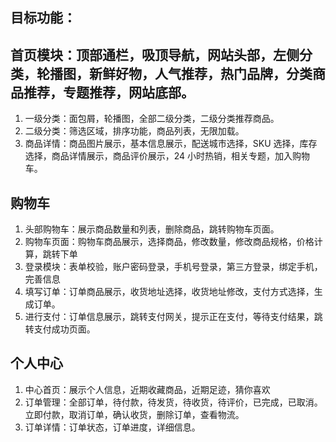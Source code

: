 ## 目标功能：

## 首页模块：顶部通栏，吸顶导航，网站头部，左侧分类，轮播图，新鲜好物，人气推荐，热门品牌，分类商品推荐，专题推荐，网站底部。

1. 一级分类：面包屑，轮播图，全部二级分类，二级分类推荐商品。
2. 二级分类：筛选区域，排序功能，商品列表，无限加载。
3. 商品详情：商品图片展示，基本信息展示，配送城市选择，SKU 选择，库存选择，商品详情展示，商品评价展示，24 小时热销，相关专题，加入购物车。

## 购物车

1. 头部购物车：展示商品数量和列表，删除商品，跳转购物车页面。
2. 购物车页面：购物车商品展示，选择商品，修改数量，修改商品规格，价格计算，跳转下单
3. 登录模块：表单校验，账户密码登录，手机号登录，第三方登录，绑定手机，完善信息
4. 填写订单：订单商品展示，收货地址选择，收货地址修改，支付方式选择，生成订单。
5. 进行支付：订单信息展示，跳转支付网关，提示正在支付，等待支付结果，跳转支付成功页面。

## 个人中心

1. 中心首页：展示个人信息，近期收藏商品，近期足迹，猜你喜欢
2. 订单管理：全部订单，待付款，待发货，待收货，待评价，已完成，已取消。立即付款，取消订单，确认收货，删除订单，查看物流。
3. 订单详情：订单状态，订单进度，详细信息。
